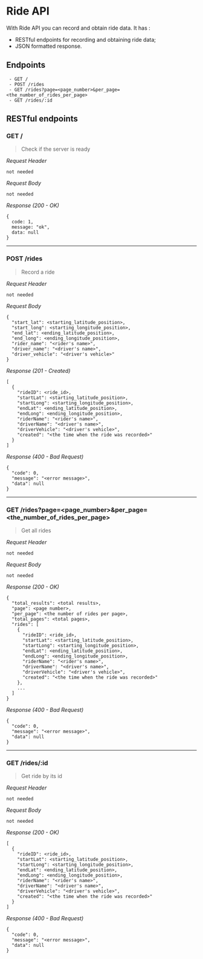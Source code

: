 # Ride API
With Ride API you can record and obtain ride data. It has : 
* RESTful endpoints for recording and obtaining ride data;
* JSON formatted response.

## Endpoints
```
 - GET /
 - POST /rides
 - GET /rides?page=<page_number>&per_page=<the_number_of_rides_per_page>
 - GET /rides/:id
```

## RESTful endpoints
### GET /

> Check if the server is ready

_Request Header_
```
not needed
```

_Request Body_
```
not needed
```

_Response (200 - OK)_
```
{
  code: 1,
  message: "ok",
  data: null
}
```
---
### POST /rides
> Record a ride

_Request Header_
```
not needed
```

_Request Body_
```
{
  "start_lat": <starting_latitude_position>,
  "start_long": <starting_longitude_position>,
  "end_lat": <ending_latitude_position>,
  "end_long": <ending_longitude_position>,
  "rider_name": "<rider's name>",
  "driver_name": "<driver's name>",
  "driver_vehicle": "<driver's vehicle>"
}
```

_Response (201 - Created)_
```
[
  {
    "rideID": <ride_id>,
    "startLat": <starting_latitude_position>,
    "startLong": <starting_longitude_position>,
    "endLat": <ending_latitude_position>,
    "endLong": <ending_longitude_position>,
    "riderName": "<rider's name>",
    "driverName": "<driver's name>",
    "driverVehicle": "<driver's vehicle>",
    "created": "<the time when the ride was recorded>"
  }
]
```

_Response (400 - Bad Request)_
```
{
  "code": 0,
  "message": "<error message>",
  "data": null
}
```
---
### GET /rides?page=<page_number>&per_page=<the_number_of_rides_per_page>

> Get all rides

_Request Header_
```
not needed
```

_Request Body_
```
not needed
```

_Response (200 - OK)_
```
{
  "total_results": <total results>,
  "page": <page number>,
  "per_page": <the number of rides per page>,
  "total_pages": <total pages>,
  "rides": [
    {
      "rideID": <ride_id>,
      "startLat": <starting_latitude_position>,
      "startLong": <starting_longitude_position>,
      "endLat": <ending_latitude_position>,
      "endLong": <ending_longitude_position>,
      "riderName": "<rider's name>",
      "driverName": "<driver's name>",
      "driverVehicle": "<driver's vehicle>",
      "created": "<the time when the ride was recorded>"
    },
    ...
  ]
}
```

_Response (400 - Bad Request)_
```
{
  "code": 0,
  "message": "<error message>",
  "data": null
}
```
---
### GET /rides/:id

> Get ride by its id

_Request Header_
```
not needed
```

_Request Body_
```
not needed
```

_Response (200 - OK)_
```
[
  {
    "rideID": <ride_id>,
    "startLat": <starting_latitude_position>,
    "startLong": <starting_longitude_position>,
    "endLat": <ending_latitude_position>,
    "endLong": <ending_longitude_position>,
    "riderName": "<rider's name>",
    "driverName": "<driver's name>",
    "driverVehicle": "<driver's vehicle>",
    "created": "<the time when the ride was recorded>"
  }
]
```

_Response (400 - Bad Request)_
```
{
  "code": 0,
  "message": "<error message>",
  "data": null
}
```